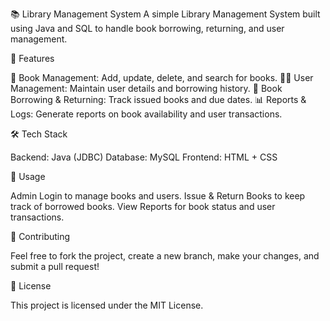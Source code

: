 📚 Library Management System
A simple Library Management System built using Java and SQL to handle book borrowing, returning, and user management.


🚀 Features

📖 Book Management: Add, update, delete, and search for books.
🧑‍🎓 User Management: Maintain user details and borrowing history.
🔄 Book Borrowing & Returning: Track issued books and due dates.
📊 Reports & Logs: Generate reports on book availability and user transactions.

🛠️ Tech Stack

Backend: Java (JDBC)
Database: MySQL
Frontend: HTML + CSS

🎯 Usage

Admin Login to manage books and users.
Issue & Return Books to keep track of borrowed books.
View Reports for book status and user transactions.

🤝 Contributing

Feel free to fork the project, create a new branch, make your changes, and submit a pull request!

📜 License

This project is licensed under the MIT License.
